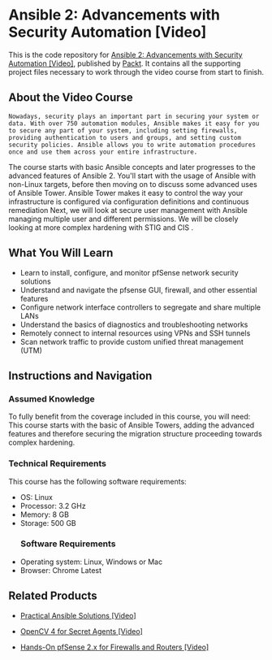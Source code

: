 # Ansible 2: Advancements with Security Automation [Video]
This is the code repository for [Ansible 2: Advancements with Security Automation [Video]](https://www.packtpub.com/networking-and-servers/ansible-2-advancements-security-automation-video?utm_source=github&utm_medium=repository&utm_campaign=9781788478847), published by [Packt](https://www.packtpub.com/?utm_source=github). It contains all the supporting project files necessary to work through the video course from start to finish.
## About the Video Course
	Nowadays, security plays an important part in securing your system or data. With over 750 automation modules, Ansible makes it easy for you to secure any part of your system, including setting firewalls, providing authentication to users and groups, and setting custom security policies. Ansible allows you to write automation procedures once and use them across your entire infrastructure.
The course starts with basic Ansible concepts and later progresses to the advanced features of Ansible 2. You'll start with the usage of Ansible with non-Linux targets, before then moving on to discuss some advanced uses of Ansible Tower. Ansible Tower makes it easy to control the way your infrastructure is configured via configuration definitions and continuous remediation
Next, we will look at secure user management with Ansible managing multiple user and different permissions. We will be closely looking at more complex hardening with STIG and CIS .

<H2>What You Will Learn</H2>
<DIV class=book-info-will-learn-text>
<UL>
<LI>Learn to install, configure, and monitor pfSense network security solutions 
<LI>Understand and navigate the pfsense GUI, firewall, and other essential features 
<LI>Configure network interface controllers to segregate and share multiple LANs 
<LI>Understand the basics of diagnostics and troubleshooting networks 
<LI>Remotely connect to internal resources using VPNs and SSH tunnels 
<LI>Scan network traffic to provide custom unified threat management (UTM) </LI></UL></DIV>

## Instructions and Navigation
### Assumed Knowledge
To fully benefit from the coverage included in this course, you will need:<br/>
This course starts with the basic of Ansible Towers, adding the advanced features and therefore securing the migration structure proceeding towards complex hardening.	
### Technical Requirements
This course has the following software requirements:<br/>
<UL>
<LI>OS: Linux</LI>
<LI>Processor: 3.2 GHz</LI>
<LI>Memory: 8 GB</LI>
<LI>Storage: 500 GB</LI>

### Software Requirements
<LI>Operating system: Linux, Windows or Mac</LI>
<LI>Browser: Chrome Latest</LI></UL>


## Related Products
* [Practical Ansible Solutions [Video]](https://www.packtpub.com/networking-and-servers/practical-ansible-solutions-video?utm_source=github&utm_medium=repository&utm_campaign=9781788476904)

* [OpenCV 4 for Secret Agents [Video]](https://www.packtpub.com/application-development/opencv-4-secret-agents-video?utm_source=github&utm_medium=repository&utm_campaign=9781789806489)

* [Hands-On pfSense 2.x for Firewalls and Routers [Video]](https://www.packtpub.com/networking-and-servers/hands-pfsense-2x-firewalls-and-routers-video?utm_source=github&utm_medium=repository&utm_campaign=9781789805017)

